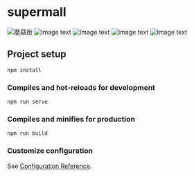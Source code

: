 # supermall
![蘑菇街](<https://gitee.com/coderfh/supermall/blob/master/img-folder/homeTop.png>)
![Image text](https://gitee.com/coderfh/supermall/blob/master/img-folder/homebuttom.png)
![Image text](https://gitee.com/coderfh/supermall/blob/master/img-folder/detailTop.png)
![Image text](https://gitee.com/coderfh/supermall/blob/master/img-folder/detailbuttom.png)
![Image text](https://gitee.com/coderfh/supermall/blob/master/img-folder/cart.png)
## Project setup
```
npm install
```

### Compiles and hot-reloads for development
```
npm run serve
```

### Compiles and minifies for production
```
npm run build
```

### Customize configuration
See [Configuration Reference](https://cli.vuejs.org/config/).
